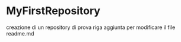# MyFirstRepository
creazione di un repository di prova
riga aggiunta per modificare il file readme.md

